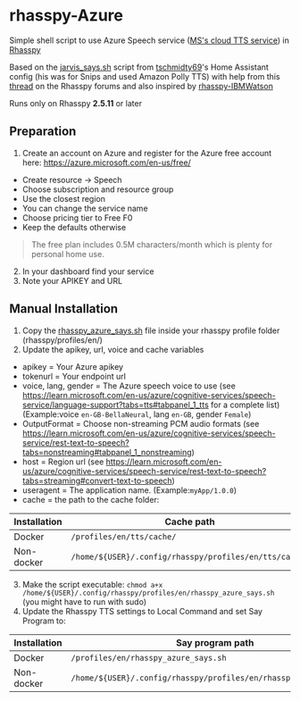 # rhasspy-Azure
Simple shell script to use Azure Speech service ([MS's cloud TTS service](https://speech.microsoft.com)) in [Rhasspy](https://github.com/rhasspy/rhasspy)

Based on the [jarvis_says.sh](https://github.com/tschmidty69/homeassistant-config/blob/master/snips/jarvis_says.sh) script from [tschmidty69](https://github.com/tschmidty69)'s Home Assistant config (his was for Snips and used Amazon Polly TTS) with help from this [thread](https://community.rhasspy.org/t/custom-text-to-speech/1187)
 on the Rhasspy forums and also inspired by [rhasspy-IBMWatson](https://github.com/Rayz224/rhasspy-IBMWatson)

 Runs only on Rhasspy **2.5.11** or later

## Preparation
1. Create an account on Azure and register for the Azure free account here: https://azure.microsoft.com/en-us/free/
- Create resource -> Speech
- Choose subscription and resource group
- Use the closest region
- You can change the service name
- Choose pricing tier to Free F0
- Keep the defaults otherwise
> The free plan includes 0.5M characters/month which is plenty for personal home use.
>
2. In your dashboard find your service
3. Note your APIKEY and URL

## Manual Installation
1. Copy the [rhasspy_azure_says.sh](https://github.com/Nortonko/rhasspy-MSAzure/blob/main/rhasspy_azure_says.sh) file inside your rhasspy profile folder (rhasspy/profiles/en/)
2. Update the apikey, url, voice and cache variables
- apikey = Your Azure apikey
- tokenurl = Your endpoint url
- voice, lang, gender = The Azure speech voice to use (see https://learn.microsoft.com/en-us/azure/cognitive-services/speech-service/language-support?tabs=tts#tabpanel_1_tts for a complete list) (Example:voice `en-GB-BellaNeural`, lang `en-GB`, gender `Female`)
- OutputFormat = Choose non-streaming PCM audio formats (see https://learn.microsoft.com/en-us/azure/cognitive-services/speech-service/rest-text-to-speech?tabs=nonstreaming#tabpanel_1_nonstreaming)
- host = Region url  (see https://learn.microsoft.com/en-us/azure/cognitive-services/speech-service/rest-text-to-speech?tabs=streaming#convert-text-to-speech)
- useragent = The application name. (Example:`myApp/1.0.0`)
- cache = the path to the cache folder:

|Installation| Cache path                                                         |
|------------|--------------------------------------------------------------------|
| Docker     | `/profiles/en/tts/cache/`                                          |
| Non-docker | `/home/${USER}/.config/rhasspy/profiles/en/tts/cache/`             |

3. Make the script executable: `chmod a+x /home/${USER}/.config/rhasspy/profiles/en/rhasspy_azure_says.sh` (you might have to run with sudo)
4. Update the Rhasspy TTS settings to Local Command and set Say Program to:

|Installation| Say program path                                                   |
|------------|--------------------------------------------------------------------|
| Docker     | `/profiles/en/rhasspy_azure_says.sh`                              |
| Non-docker | `/home/${USER}/.config/rhasspy/profiles/en/rhasspy_azure_says.sh` |
